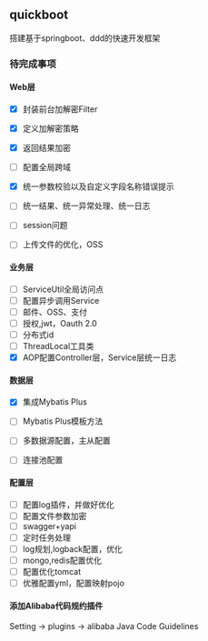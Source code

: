 ## quickboot
搭建基于springboot、ddd的快速开发框架

### 待完成事项

#### Web层

- [x] 封装前台加解密Filter
- [x] 定义加解密策略
- [x] 返回结果加密
- [ ] 配置全局跨域
- [x] 统一参数校验以及自定义字段名称错误提示 
- [ ] 统一结果、统一异常处理、统一日志
- [ ] session问题
- [ ] 上传文件的优化，OSS
  

#### 业务层


- [ ] ServiceUtil全局访问点
- [ ] 配置异步调用Service
- [ ] 邮件、OSS、支付
- [ ] 授权,jwt，Oauth 2.0
- [ ] 分布式id
- [ ] ThreadLocal工具类
- [x] AOP配置Controller层，Service层统一日志

#### 数据层

- [x] 集成Mybatis Plus
- [ ] Mybatis Plus模板方法
- [ ] 多数据源配置，主从配置
- [ ] 连接池配置




#### 配置层

- [ ] 配置log插件，并做好优化
- [ ] 配置文件参数加密
- [ ] swagger+yapi
- [ ] 定时任务处理
- [ ] log规划,logback配置，优化
- [ ] mongo,redis配置优化
- [ ] 配置优化tomcat
- [ ] 优雅配置yml，配置映射pojo

#### 添加Alibaba代码规约插件
Setting -> plugins -> alibaba Java Code Guidelines
